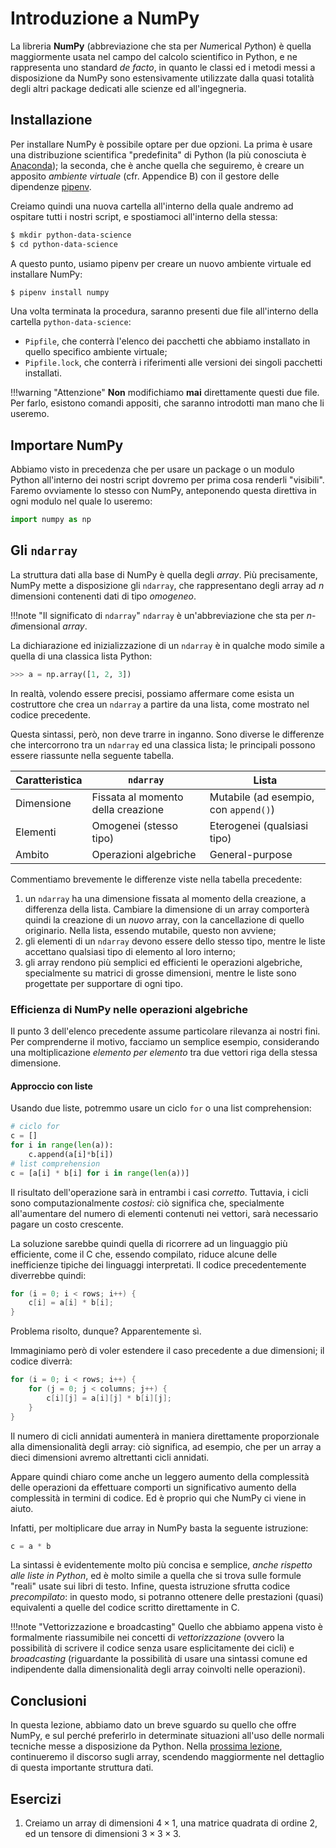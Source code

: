 # Introduzione a NumPy

La libreria **NumPy** (abbreviazione che sta per *Num*erical *Py*thon) è quella maggiormente usata nel campo del calcolo scientifico in Python, e ne rappresenta uno standard *de facto*, in quanto le classi ed i metodi messi a disposizione da NumPy sono estensivamente utilizzate dalla quasi totalità degli altri package dedicati alle scienze ed all'ingegneria.

## Installazione

Per installare NumPy è possibile optare per due opzioni. La prima è usare una distribuzione scientifica "predefinita" di Python (la più conosciuta è [Anaconda](https://www.anaconda.com)); la seconda, che è anche quella che seguiremo, è creare un apposito *ambiente virtuale* (cfr. Appendice B) con il gestore delle dipendenze [pipenv](https://pypi.org/project/pipenv/).

Creiamo quindi una nuova cartella all'interno della quale andremo ad ospitare tutti i nostri script, e spostiamoci all'interno della stessa:

```sh
$ mkdir python-data-science
$ cd python-data-science
```

A questo punto, usiamo pipenv per creare un nuovo ambiente virtuale ed installare NumPy:

```sh
$ pipenv install numpy
```

Una volta terminata la procedura, saranno presenti due file all'interno della cartella `python-data-science`:

* `Pipfile`, che conterrà l'elenco dei pacchetti che abbiamo installato in quello specifico ambiente virtuale;
* `Pipfile.lock`, che conterrà i riferimenti alle versioni dei singoli pacchetti installati.

!!!warning "Attenzione"
	**Non** modifichiamo **mai** direttamente questi due file. Per farlo, esistono comandi appositi, che saranno introdotti man mano che li useremo.

## Importare NumPy

Abbiamo visto in precedenza che per usare un package o un modulo Python all'interno dei nostri script dovremo per prima cosa renderli "visibili". Faremo ovviamente lo stesso con NumPy, anteponendo questa direttiva in ogni modulo nel quale lo useremo:

```py
import numpy as np
```

## Gli `ndarray`

La struttura dati alla base di NumPy è quella degli *array*. Più precisamente, NumPy mette a disposizione gli `ndarray`, che rappresentano degli array ad $n$ dimensioni contenenti dati di tipo *omogeneo*. 

!!!note "Il significato di `ndarray`"
    `ndarray` è un'abbreviazione che sta per *n*-*d*imensional *array*. 

La dichiarazione ed inizializzazione di un `ndarray` è in qualche modo simile a quella di una classica lista Python:

```py
>>> a = np.array([1, 2, 3])
```

In realtà, volendo essere precisi, possiamo affermare come esista un costruttore che crea un `ndarray` a partire da una lista, come mostrato nel codice precedente.

Questa sintassi, però, non deve trarre in inganno. Sono diverse le differenze che intercorrono tra un `ndarray` ed una classica lista; le principali possono essere riassunte nella seguente tabella.

| Caratteristica | `ndarray`                          | Lista                                 |
| -------------- | ---------------------------------- | ------------------------------------- |
| Dimensione     | Fissata al momento della creazione | Mutabile (ad esempio, con `append()`) |
| Elementi       | Omogenei (stesso tipo)             | Eterogenei (qualsiasi tipo)           |
| Ambito         | Operazioni algebriche              | General-purpose                       |

Commentiamo brevemente le differenze viste nella tabella precedente:

1. un `ndarray` ha una dimensione fissata al momento della creazione, a differenza della lista. Cambiare la dimensione di un array comporterà quindi la creazione di un *nuovo* array, con la cancellazione di quello originario. Nella lista, essendo mutabile, questo non avviene;
2. gli elementi di un `ndarray` devono essere dello stesso tipo, mentre le liste accettano qualsiasi tipo di elemento al loro interno;
3. gli array rendono più semplici ed efficienti le operazioni algebriche, specialmente su matrici di grosse dimensioni, mentre le liste sono progettate per supportare di ogni tipo.

### Efficienza di NumPy nelle operazioni algebriche

Il punto 3 dell'elenco precedente assume particolare rilevanza ai nostri fini. Per comprenderne il motivo, facciamo un semplice esempio, considerando una moltiplicazione *elemento per elemento* tra due vettori riga della stessa dimensione.

#### Approccio con liste

Usando due liste, potremmo usare un ciclo `for` o una list comprehension:

```py
# ciclo for
c = []
for i in range(len(a)):
    c.append(a[i]*b[i])
# list comprehension
c = [a[i] * b[i] for i in range(len(a))]
```

Il risultato dell'operazione sarà in entrambi i casi *corretto*. Tuttavia, i cicli sono computazionalmente *costosi*: ciò significa che, specialmente all'aumentare del numero di elementi contenuti nei vettori, sarà necessario pagare un costo crescente.

La soluzione sarebbe quindi quella di ricorrere ad un linguaggio più efficiente, come il C che, essendo compilato, riduce alcune delle inefficienze tipiche dei linguaggi interpretati. Il codice precedentemente diverrebbe quindi:

```c
for (i = 0; i < rows; i++) {
    c[i] = a[i] * b[i];
}
```

Problema risolto, dunque? Apparentemente sì. 

Immaginiamo però di voler estendere il caso precedente a due dimensioni; il codice diverrà:

```c
for (i = 0; i < rows; i++) {
    for (j = 0; j < columns; j++) {
        c[i][j] = a[i][j] * b[i][j];
    }
}
```

Il numero di cicli annidati aumenterà in maniera direttamente proporzionale alla dimensionalità degli array: ciò significa, ad esempio, che per un array a dieci dimensioni avremo altrettanti cicli annidati.

Appare quindi chiaro come anche un leggero aumento della complessità delle operazioni da effettuare comporti un significativo aumento della complessità in termini di codice. Ed è proprio qui che NumPy ci viene in aiuto.

Infatti, per moltiplicare due array in NumPy basta la seguente istruzione:

```py
c = a * b
```

La sintassi è evidentemente molto più concisa e semplice, *anche rispetto alle liste in Python*, ed è molto simile a quella che si trova sulle formule "reali" usate sui libri di testo. Infine, questa istruzione sfrutta codice *precompilato*: in questo modo, si potranno ottenere delle prestazioni (quasi) equivalenti a quelle del codice scritto direttamente in C.

!!!note "Vettorizzazione e broadcasting"
    Quello che abbiamo appena visto è formalmente riassumibile nei concetti di *vettorizzazione* (ovvero la possibilità di scrivere il codice senza usare esplicitamente dei cicli) e *broadcasting* (riguardante la possibilità di usare una sintassi comune ed indipendente dalla dimensionalità degli array coinvolti nelle operazioni).

## Conclusioni

In questa lezione, abbiamo dato un breve sguardo su quello che offre NumPy, e sul perché preferirlo in determinate situazioni all'uso delle normali tecniche messe a disposizione da Python. Nella [prossima lezione](./02_array), continueremo il discorso sugli array, scendendo maggiormente nel dettaglio di questa importante struttura dati.

## Esercizi

1. Creiamo un array di dimensioni $4 \times 1$, una matrice quadrata di ordine $2$, ed un tensore di dimensioni $3 \times 3 \times 3$.
